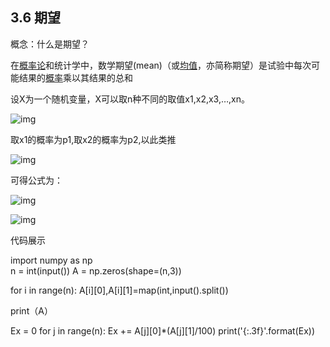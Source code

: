 ## 3.6 期望

概念：什么是期望？

在[概率论](https://baike.baidu.com/item/概率论)和统计学中，数学期望(mean)（或[均值](https://baike.baidu.com/item/均值/5922988)，亦简称期望）是试验中每次可能结果的[概率](https://baike.baidu.com/item/概率/828845)乘以其结果的总和

设X为一个随机变量，X可以取n种不同的取值x1,x2,x3,…,xn。

 ![img](https://gss0.bdstatic.com/-4o3dSag_xI4khGkpoWK1HF6hhy/baike/s%3D114/sign=edaa99835ffbb2fb302b5c137b4b2043/342ac65c103853434fb616ff9913b07ecb8088f7.jpg) 

取x1的概率为p1,取x2的概率为p2,以此类推

![img](https://gss0.bdstatic.com/-4o3dSag_xI4khGkpoWK1HF6hhy/baike/s%3D195/sign=89f2f115b8fb43161e1f7e7315a64642/342ac65c103853434f6d16ff9913b07ecb80884a.jpg) 

可得公式为：

![img](https://gss1.bdstatic.com/-vo3dSag_xI4khGkpoWK1HF6hhy/baike/s%3D572/sign=c97a20aae1f81a4c2232eccee52b6029/caef76094b36acafeb94042276d98d1000e99cfc.jpg)

![img](https://gss3.bdstatic.com/-Po3dSag_xI4khGkpoWK1HF6hhy/baike/s%3D111/sign=cdc6e7624ded2e73f8e9822db603a16d/08f790529822720ef74fea1c7ccb0a46f31fab57.jpg)

代码展示

import numpy as np  
n = int(input()) 
A = np.zeros(shape=(n,3))       

for i in range(n): 
    A[i][0],A[i][1]=map(int,input().split())

<!---->print（A）<!---->

Ex = 0
for j in range(n):
    Ex += A[j][0]*(A[j][1]/100)
print('{:.3f}'.format(Ex)) 